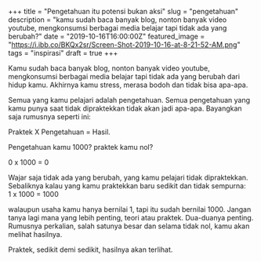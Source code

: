 +++
title = "Pengetahuan itu potensi bukan aksi"
slug = "pengetahuan"
description = "kamu sudah baca banyak blog, nonton banyak video youtube, mengkonsumsi berbagai media belajar tapi tidak ada yang berubah?"
date = "2019-10-16T16:00:00Z"
featured_image = "https://i.ibb.co/BKQx2sr/Screen-Shot-2019-10-16-at-8-21-52-AM.png"
tags = "inspirasi"
draft = true
+++ 

Kamu sudah baca banyak blog, nonton banyak video youtube, mengkonsumsi berbagai media belajar tapi tidak ada yang berubah dari hidup kamu. Akhirnya kamu stress, merasa bodoh dan tidak bisa apa-apa.

Semua yang kamu pelajari adalah pengetahuan. Semua pengetahuan yang kamu punya saat tidak dipraktekkan tidak akan jadi apa-apa. Bayangkan saja rumusnya seperti ini:

Praktek X Pengetahuan = Hasil.

Pengetahuan kamu 1000? praktek kamu nol?

0 x 1000 = 0

Wajar saja tidak ada yang berubah, yang kamu pelajari tidak dipraktekkan. Sebaliknya kalau  yang kamu praktekkan baru sedikit dan tidak sempurna:  
1 x 1000 = 1000 

walaupun usaha kamu hanya bernilai 1, tapi itu sudah bernilai 1000. Jangan tanya lagi mana yang lebih penting, teori atau praktek. Dua-duanya penting. Rumusnya perkalian, salah satunya besar dan selama tidak nol, kamu akan melihat hasilnya.

Praktek, sedikit demi sedikit, hasilnya akan terlihat.